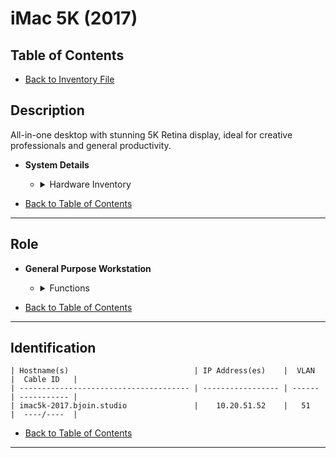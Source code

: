 # iMac 5K (2017)

## Table of Contents

- [Back to Inventory File](../inventory.md)

## Description
All-in-one desktop with stunning 5K Retina display, ideal for creative professionals and general productivity.

- **System Details**
    - <details>
        <summary>Hardware Inventory</summary>

        <details>
        <summary>CPU</summary>

            - Intel Core i5-7500  
            - 4-core @ 3.4GHz (Turbo up to 3.8GHz)

        </details>

        <details>
        <summary>GPU</summary>

            - AMD Radeon Pro 570  
            - 4GB VRAM

        </details>

        <details>
        <summary>Memory</summary>

            - 8GB DDR4 (2400MHz)

        </details>

        <details>
        <summary>Storage</summary>

            - 1TB Fusion Drive

        </details>

        <details>
        <summary>Network Interfaces</summary>

            - Gigabit Ethernet  
            - Wi-Fi 802.11ac  
            - Bluetooth 4.2

        </details>

        <details>
        <summary>Ports</summary>

            - 4× USB-A  
            - 2× Thunderbolt 3 (USB-C)  
            - SDXC card slot  
            - 3.5mm headphone jack

        </details>

        <details>
        <summary>Operating System</summary>

            - macOS Mojave

        </details>

    </details>

- [Back to Table of Contents](#table-of-contents)

---

## Role
- **General Purpose Workstation**
    - <details>
        <summary>Functions</summary>

        - Photo editing  
        - Office productivity  
        - Web development

        </details>
    </details>

- [Back to Table of Contents](#table-of-contents)

---

## Identification
```
| Hostname(s)                            | IP Address(es)    |  VLAN  |  Cable ID   |
| -------------------------------------- | ----------------- | ------ | ----------- |
| imac5k-2017.bjoin.studio               |    10.20.51.52    |   51   |  ----/----  |
```

- [Back to Table of Contents](#table-of-contents)

---
